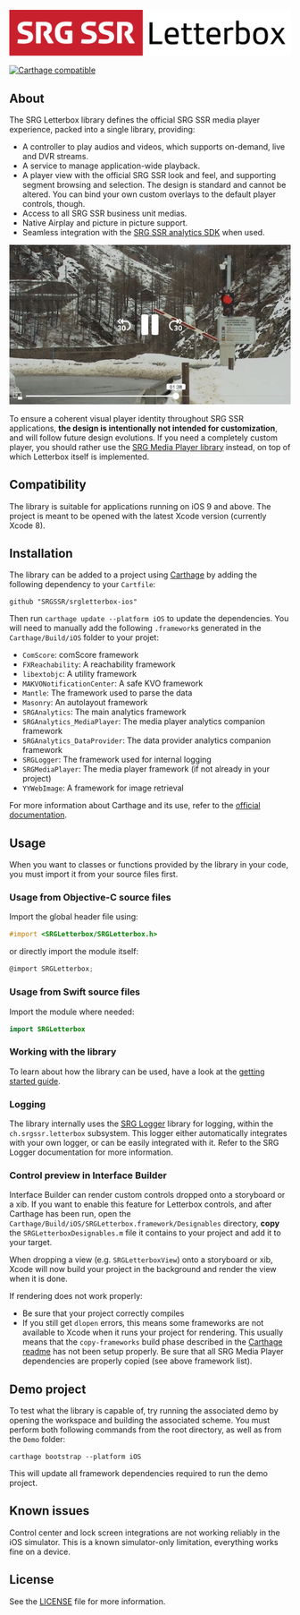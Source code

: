 <p align="center"><img src="README-images/logo.png"/></p>

[![Carthage compatible](https://img.shields.io/badge/Carthage-compatible-4BC51D.svg?style=flat)](https://github.com/Carthage/Carthage)

## About

The SRG Letterbox library defines the official SRG SSR media player experience, packed into a single library, providing:

* A controller to play audios and videos, which supports on-demand, live and DVR streams.
* A service to manage application-wide playback. 
* A player view with the official SRG SSR look and feel, and supporting segment browsing and selection. The design is standard and cannot be altered. You can bind your own custom overlays to the default player controls, though.
* Access to all SRG SSR business unit medias.
* Native Airplay and picture in picture support.
* Seamless integration with the [SRG SSR analytics SDK](https://github.com/SRGSSR/srganalytics-ios) when used.

<p align="center"><img src="README-images/letterbox.jpg"/></p>

To ensure a coherent visual player identity throughout SRG SSR applications, **the design is intentionally not intended for customization**, and will follow future design evolutions. If you need a completely custom player, you should rather use the [SRG Media Player library](https://github.com/SRGSSR/SRGMediaPlayer-iOS) instead, on top of which Letterbox itself is implemented.

## Compatibility

The library is suitable for applications running on iOS 9 and above. The project is meant to be opened with the latest Xcode version (currently Xcode 8).

## Installation

The library can be added to a project using [Carthage](https://github.com/Carthage/Carthage)  by adding the following dependency to your `Cartfile`:
    
```
github "SRGSSR/srgletterbox-ios"
```

Then run `carthage update --platform iOS` to update the dependencies. You will need to manually add the following `.framework`s generated in the `Carthage/Build/iOS` folder to your projet:

  * `ComScore`: comScore framework
  * `FXReachability`: A reachability framework
  * `libextobjc`: A utility framework
  * `MAKVONotificationCenter`: A safe KVO framework
  * `Mantle`:  The framework used to parse the data
  * `Masonry`: An autolayout framework
  * `SRGAnalytics`: The main analytics framework
  * `SRGAnalytics_MediaPlayer`: The media player analytics companion framework
  * `SRGAnalytics_DataProvider`: The data provider analytics companion framework
  * `SRGLogger`: The framework used for internal logging
  * `SRGMediaPlayer`: The media player framework (if not already in your project)
  * `YYWebImage`: A framework for image retrieval

For more information about Carthage and its use, refer to the [official documentation](https://github.com/Carthage/Carthage).

## Usage

When you want to classes or functions provided by the library in your code, you must import it from your source files first.

### Usage from Objective-C source files

Import the global header file using:

```objective-c
#import <SRGLetterbox/SRGLetterbox.h>
```

or directly import the module itself:

```objective-c
@import SRGLetterbox;
```

### Usage from Swift source files

Import the module where needed:

```swift
import SRGLetterbox
```

### Working with the library

To learn about how the library can be used, have a look at the [getting started guide](Documentation/Getting-started.md).

### Logging

The library internally uses the [SRG Logger](https://github.com/SRGSSR/srglogger-ios) library for logging, within the `ch.srgssr.letterbox` subsystem. This logger either automatically integrates with your own logger, or can be easily integrated with it. Refer to the SRG Logger documentation for more information.

### Control preview in Interface Builder

Interface Builder can render custom controls dropped onto a storyboard or a xib. If you want to enable this feature for Letterbox controls, and after Carthage has been run, open the `Carthage/Build/iOS/SRGLetterbox.framework/Designables` directory, **copy** the `SRGLetterboxDesignables.m` file it contains to your project and add it to your target.

When dropping a view (e.g. `SRGLetterboxView`) onto a storyboard or xib, Xcode will now build your project in the background and render the view when it is done.

If rendering does not work properly:

* Be sure that your project correctly compiles
* If you still get `dlopen` errors, this means some frameworks are not available to Xcode when it runs your project for rendering. This usually means that the `copy-frameworks` build phase described in the [Carthage readme](https://github.com/Carthage/Carthage#getting-started) has not been setup properly. Be sure that all SRG Media Player dependencies are properly copied (see above framework list).

## Demo project

To test what the library is capable of, try running the associated demo by opening the workspace and building the associated scheme. You must perform both following commands from the root directory, as well as from the `Demo` folder:

```
carthage bootstrap --platform iOS
```

This will update all framework dependencies required to run the demo project.

## Known issues

Control center and lock screen integrations are not working reliably in the iOS simulator. This is a known simulator-only limitation, everything works fine on a device. 

## License

See the [LICENSE](LICENSE) file for more information.
